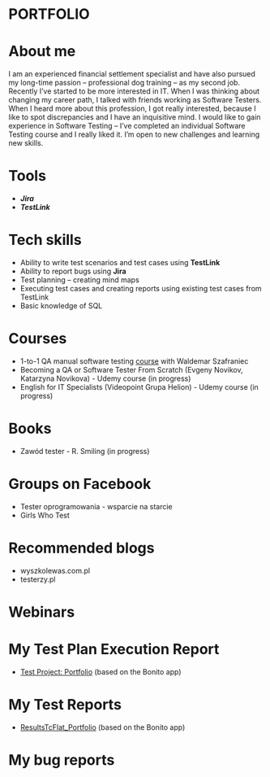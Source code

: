 # PORTFOLIO
# About me
I am an experienced financial settlement specialist and have also pursued my long-time passion –
professional dog training – as my second job. Recently I’ve started to be more interested in IT. When I was thinking about changing my career path, I talked with friends working as Software Testers. When I heard more about this profession, I got really interested, because I like to spot discrepancies and I have an inquisitive mind. I would like to gain experience in Software Testing – I’ve completed an individual Software Testing course and I really liked it. I’m open to new challenges and learning new skills.
# Tools 
* ***Jira***
* ***TestLink***
# Tech skills
* Ability to write test scenarios and test cases using **TestLink**
* Ability to report bugs using **Jira**
* Test planning – creating mind maps
* Executing test cases and creating reports using existing test cases from TestLink
* Basic knowledge of SQL
# Courses
* 1-to-1 QA manual software testing [course](https://www.wyszkolewas.com.pl/) with Waldemar Szafraniec
* Becoming a QA or Software Tester From Scratch (Evgeny Novikov, Katarzyna Novikova) - Udemy course (in progress)
* English for IT Specialists (Videopoint Grupa Helion) - Udemy course (in progress)
# Books
* Zawód tester - R. Smiling (in progress)
# Groups on Facebook
* Tester oprogramowania - wsparcie na starcie
* Girls Who Test
# Recommended blogs
* wyszkolewas.com.pl
* testerzy.pl
# Webinars
# My Test Plan Execution Report
* [Test Project: Portfolio](https://drive.google.com/file/d/1laHhXNq5P0mun5-jzGiQ-l7rwbXBkQXS/view?usp=sharing) (based on the Bonito app)
# My Test Reports
* [ResultsTcFlat_Portfolio](https://docs.google.com/spreadsheets/d/1rogBGr_N_BpEyWA4mJI7E_tquB5Gla21/edit?usp=sharing&ouid=108872309937717080744&rtpof=true&sd=true) (based on the Bonito app)
# My bug reports 
